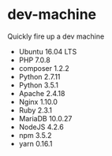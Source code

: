 # dev-machine

Quickly fire up a dev machine

- Ubuntu 16.04 LTS
- PHP 7.0.8
- composer 1.2.2
- Python 2.7.11
- Python 3.5.1
- Apache 2.4.18
- Nginx 1.10.0
- Ruby 2.3.1
- MariaDB 10.0.27
- NodeJS 4.2.6
- npm 3.5.2
- yarn 0.16.1
